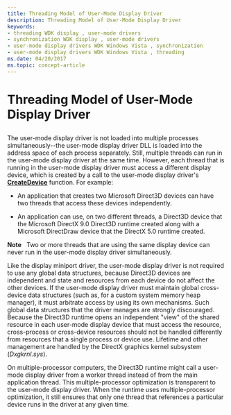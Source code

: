 ```yaml
---
title: Threading Model of User-Mode Display Driver
description: Threading Model of User-Mode Display Driver
keywords:
- threading WDK display , user-mode drivers
- synchronization WDK display , user-mode drivers
- user-mode display drivers WDK Windows Vista , synchronization
- user-mode display drivers WDK Windows Vista , threading
ms.date: 04/20/2017
ms.topic: concept-article
---
```


# Threading Model of User-Mode Display Driver


## <span id="ddk_thread_model_of_user_mode_display_driver_gg"></span><span id="DDK_THREAD_MODEL_OF_USER_MODE_DISPLAY_DRIVER_GG"></span>


The user-mode display driver is not loaded into multiple processes simultaneously--the user-mode display driver DLL is loaded into the address space of each process separately. Still, multiple threads can run in the user-mode display driver at the same time. However, each thread that is running in the user-mode display driver must access a different display device, which is created by a call to the user-mode display driver's [**CreateDevice**](/windows-hardware/drivers/ddi/d3dumddi/nc-d3dumddi-pfnd3dddi_createdevice) function. For example:

-   An application that creates two Microsoft Direct3D devices can have two threads that access these devices independently.

-   An application can use, on two different threads, a Direct3D device that the Microsoft DirectX 9.0 Direct3D runtime created along with a Microsoft DirectDraw device that the DirectX 5.0 runtime created.

**Note**   Two or more threads that are using the same display device can never run in the user-mode display driver simultaneously.

 

Like the display miniport driver, the user-mode display driver is not required to use any global data structures, because Direct3D devices are independent and state and resources from each device do not affect the other devices. If the user-mode display driver must maintain global cross-device data structures (such as, for a custom system memory heap manager), it must arbitrate access by using its own mechanisms. Such global data structures that the driver manages are strongly discouraged. Because the Direct3D runtime opens an independent "view" of the shared resource in each user-mode display device that must access the resource, cross-process or cross-device resources should not be handled differently from resources that a single process or device use. Lifetime and other management are handled by the DirectX graphics kernel subsystem (*Dxgkrnl.sys*).

On multiple-processor computers, the Direct3D runtime might call a user-mode display driver from a worker thread instead of from the main application thread. This multiple-processor optimization is transparent to the user-mode display driver. When the runtime uses multiple-processor optimization, it still ensures that only one thread that references a particular device runs in the driver at any given time.

 

